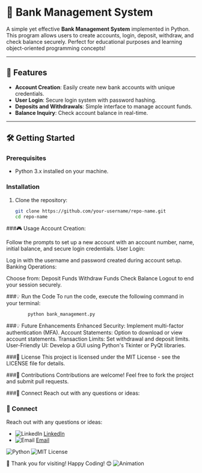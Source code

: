 # 🏦 Bank Management System

A simple yet effective **Bank Management System** implemented in Python. This program allows users to create accounts, login, deposit, withdraw, and check balance securely. Perfect for educational purposes and learning object-oriented programming concepts! 

---

## 🚀 Features

- **Account Creation**: Easily create new bank accounts with unique credentials.
- **User Login**: Secure login system with password hashing.
- **Deposits and Withdrawals**: Simple interface to manage account funds.
- **Balance Inquiry**: Check account balance in real-time.

---

## 🛠️ Getting Started

### Prerequisites
- Python 3.x installed on your machine.

### Installation
1. Clone the repository:
   ```bash
   git clone https://github.com/your-username/repo-name.git
   cd repo-name
###🎮 Usage
Account Creation:

Follow the prompts to set up a new account with an account number, name, initial balance, and secure login credentials.
User Login:

Log in with the username and password created during account setup.
Banking Operations:

Choose from:
Deposit Funds
Withdraw Funds
Check Balance
Logout to end your session securely.

###💡 Run the Code
To run the code, execute the following command in your terminal:
 ```bash
         python bank_management.py
 ```
###💡 Future Enhancements
Enhanced Security: Implement multi-factor authentication (MFA).
Account Statements: Option to download or view account statements.
Transaction Limits: Set withdrawal and deposit limits.
User-Friendly UI: Develop a GUI using Python's Tkinter or PyQt libraries.

###📜 License
This project is licensed under the MIT License - see the LICENSE file for details.

###🤝 Contributions
Contributions are welcome! Feel free to fork the project and submit pull requests.

###💬 Connect
Reach out with any questions or ideas:

### 💬 Connect

Reach out with any questions or ideas:
- ![LinkedIn](https://img.icons8.com/fluency/48/000000/linkedin.png) [LinkedIn](https://www.linkedin.com/in/amal-aji-0a294932b/)
- ![Email](https://img.icons8.com/fluency/48/000000/email.png) [Email](mailto:ajiamal2002@gmail.com)

![Python](https://img.shields.io/badge/Python-3.x-brightgreen)
![MIT License](https://img.shields.io/badge/License-MIT-blue)



🎉 Thank you for visiting!
Happy Coding! 😊
![Animation](https://i.gifer.com/5TMy.gif)






